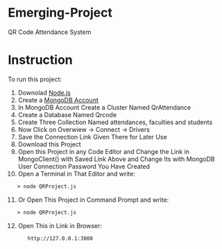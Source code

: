 # Emerging-Project
QR Code Attendance System
# Instruction
To run this project:
1. Downolad [Node.js](https://nodejs.org/en/download)
2. Create a [MongoDB Account](https://www.mongodb.com/cloud/atlas/register)
3. In MongoDB Account Create a Cluster Named QrAttendance
4. Create a Database Named Qrcode
5. Create Three Collection Named attendances, faculties and students
6. Now Click on Overwiew -> Connect -> Drivers
7. Save the Connection Link Given There for Later Use
8. Download this Project
9. Open this Project in any Code Editor and Change the Link in MongoClient() with Saved Link Above and Change Its <password> with MongoDB User Connection Password You Have Created
10. Open a Terminal in That Editor and write:
   ```cmd
      > node QRProject.js
   ```
11. Or Open This Project in Command Prompt and write:
   ```cmd
      > node QRProject.js
   ```
12. Open This in Link in Browser:
    ```link
       http://127.0.0.1:3000
    ```
